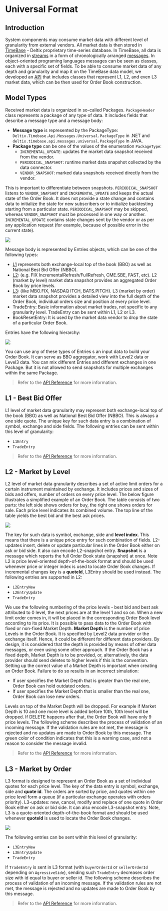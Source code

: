 # Universal Format

## Introduction

System components may consume market data with different level of granularity from external vendors. All market data is then stored in [TimeBase](https://timebase.info/) - Deltix proprietary time-series database. In TimeBase, all data is organized in [streams](https://kb.timebase.info/community/overview/streams) in a form of chronologically arranged [messages](https://kb.timebase.info/community/overview/messages). In object-oriented programing languages messages can be seen as classes, each with a specific set of fields. To be able to consume market data of any depth and granularity and map it on the TimeBase data model, we developed an [API](https://github.com/epam/TimeBaseCommons/tree/main/messages/src/main/java/com/epam/deltix/timebase/messages/universal) that includes classes that represent L1, L2, and even L3 market data, which can be then used for Order Book construction.

## Model Types

Received market data is organized in so-called Packages. `PackageHeader` class represents a package of any type of data. It includes fields that describe a message type and a message body:

* **Message type** is represented by the PackageType: `Deltix.Timebase.Api.Messages.Universal.PackageType` in .NET and `deltix.timebase.api.messages.universal.PackageType` in JAVA. 
* **Package type** can be one of the values of the enumeration `PackageType`:
    - `INCREMENTAL_UPDATE`: updates the market data snapshot received from the vendor.
    - `PERIODICAL_SNAPSHOT`: runtime market data snapshot collected by the data connector.
    - `VENDOR_SNAPSHOT`: marked data snapshots received directly from the vendor.

This is important to differentiate between snapshots. `PERIODICAL_SNAPSHOT` listens to `VENDOR_SNAPSHOT` and `INCREMENTAL_UPDATE` and keeps the actual state of the Order Book. It does not provide a state change and contains data to initialize the state for new subscribers or to initialize backtesting starting from a particular state. `PERIODICAL_SNAPSHOT` may be skipped, whereas `VENDOR_SNAPSHOT` must be processed in one way or another. `INCREMENTAL_UPDATE` contains state changes sent by the vendor or as per any application request (for example, because of possible error in the current state).

![](/docs/img/snapshots.png)

Message body is represented by Entries objects, which can be one of the following types:

* [L1](#l1-best-bid-offer) represents both exchange-local top of the book (BBO) as well as National Best Bid Offer (NBBO).
* [L2](#l2-market-by-level): (e.g. FIX IncrementalRefresh/FullRefresh, CME.SBE, FAST, etc). L2 (market by level) market data snapshot provides an aggregated Order Book by price levels.
* [L3](#l2-market-by-order): (like MBO.FIX, NASDAQ ITCH, BATS.PITCH). L3 (market by order) market data snapshot provides a detailed view into the full depth of the Order Book, individual orders size and position at every price level. 
* TradeEntry: Basic information about market trades, not specific to any granularity level. TradeEntry can be sent within L1, L2 or L3.
* BookResetEntry: It is used by the market data vendor to drop the state of a particular Order Book.

Entries have the following hierarchy:

![](/docs/img/flowchart2.png)

You can use any of these types of Entries s an input data to build your Order Book. It can serve as BBO aggregator, work with Level2 data or Level3 data. You can mix different Entries and different exchanges in one Package. But it is not allowed to send snapshots for multiple exchanges within the same Package.

<!-- ## JAVA and .NET Implementation

Classes `Deltix.Timebase.Api.Messages.Universal.PackageHeader` in .NET and `deltix.timebase.api.messages.universal.PackageHeader` in JAVA represent market data package.
`PackageHeader` represents package of any type of data. `PackageHeader` instance should have more than 0 entries, otherwise it is considered invalid. If user needs to send an empty package, `BookResetEntry` can be used instead.
`PackageHeader` may contain snapshots or incremental updates.
It is possible to mix different entries and different exchanges in one package. But it is not allowed to send snapshots for multiple exchanges within the same package. We are not supporting snapshot and increment messages mixed in one package. For example, there should not be updates or trades in the same message that contains increments. However, trades can be easily combined with increments.
If `BookResetEntry` was received, then we are waiting for snapshots and not increments.
Snapshot includes the entire state of the book for a particular exchange.

|Field|.NET|JAVA|Description|Validation|
|--|--|--|--|--|
|PackageType|`Deltix.Timebase.Api.Messages.Universal.PackageHeader.PackageType`|`deltix.timebase.api.messages.universal.PackageHeader.getPackageType()`|Package type can be one of the values of the enumeration PackageType:</br>`INCREMENTAL_UPDATE` - updates the market data snapshot received from the vendor.</br>`PERIODICAL_SNAPSHOT` - market data snapshot sent by any Deltix component (Aggregator or market data connector).</br>`VENDOR_SNAPSHOT` - marked data snapshots received directly from the vendor.|Cannot be null. PacckageType should coincide with the message entries. Please, see each model type description for detailed information.|
|Entries|`Deltix.Timebase.Api.Messages.Universal.PackageHeader.Entries`|`deltix.timebase.api.messages.universal.PackageHeader.getEntries()`|message body|Should have more than 0 entries, otherwise it is considered invalid.| -->

> Refer to the [API Reference](https://github.com/epam/TimeBaseCommons/tree/main/messages/src/main/java/com/epam/deltix/timebase/messages/universal) for more information.

## L1 - Best Bid Offer

L1 level of market data granularity may represent both exchange-local top of the book (BBO) as well as National Best Bid Offer (NBBO). This is always a one side quote. The unique key for such data entry is a combination of symbol, exchange and side fields. The following entries can be sent within this level of granularity:

* `L1Entry`
* `TradeEntry`

<!-- The following scheme describes the process of validation of an incoming message. If the validation rules are not met, the message is rejected and no updates are made by this message. The green color of condition indicates that this is a warning case, and not a reason to consider the message invalid.

![](/img/ValidationSchemeL1.png)

### Package Validation

Package validation block checks the package consistency. It is possible to mix trades from different exchanges in one package. But it is not allowed to send snapshots for multiple exchanges within one package. It is considered that snapshot of current state of the book for each exchange is sent entirely within one package. There cannot be, for example, snapshot of each side of the book sent separately in multiple packages.
Trade entry in this format can be sent as incremental update. They do not affect state of the book. 

### Fields Validation

Validator (if it is used) requires that entry size should be a number (not NaN). In some cases (for example for indicative quotes) size may be null.
Price should be a number, not null. Price should be > 0 by default. Price less or equal to 0 can be enabled in validator (for example for spreads or synthetic instruments trading). The required set of fields are: price, side, and size. It is also a warning case if bid is not less than ask within one exchange. -->

> Refer to the [API Reference](https://github.com/epam/TimeBaseCommons/tree/main/messages/src/main/java/com/epam/deltix/timebase/messages/universal) for more information.

## L2 - Market by Level

L2 level of market data granularity describes a set of active limit orders for a certain instrument maintained by exchange. It includes prices and sizes of bids and offers, number of orders on every price level. 
The below figure illustrates a simplified example of an Order Book. The table consists of two parts: the left side shows orders for buy, the right one shows orders for sale. Each price level indicates its combined volume. The top line of the table yields the best bid and the best ask prices.

![](/docs/img/OrderBook.png)

The key for such data is symbol, exchange, side and **level index**. This means that there is a unique price entry for such combination of fields.
L2-updates insert, delete or update particular lines in the Order Book either on ask or bid side. It also can encode L2-snapshot entry. **Snapshot** is a message which reports the full Order Book state (snapshot) at once. Note L2 is price level-oriented depth-of-the-book format and should be used whenever price or integer index is used to locate Order Book changes. If incremental changes key is a **quoteId**, L3Entry should be used instead.
The following entries are supported in L2:

* `L2EntryNew`
* `L2EntryUpdate`
* `TradeEntry`

We use the following numbering of the price levels - best bid and best ask attributed to 0 level, the next prices are at the level 1 and so on. When a new limit order comes in, it will be placed in the corresponding Order Book level according to its price.
It is possible to pass data to the Order Book with fixed or non-fixed Market Depth. **Market Depth** is the number of price Levels in the Order Book. It is specified by Level2 data provider or the exchange itself. Hence, it could be different for different data providers. By design, it is considered that the depth is provided by means of other data messages, or even using some other approach.
If the Order Book has a fixed depth, Market Depth is to be provided, or, alternatively, the data provider should send deletes to higher levels if this is the convention. Setting up the correct value of a Market Depth is important when creating an Order Book. Failure to do so results in an incorrect simulation:

* If user specifies the Market Depth that is greater than the real one, Order Book can hold outdated orders.
* If user specifies the Market Depth that is smaller than the real one, Order Book can lose new orders.

Levels on top of the Market Depth will be dropped. For example if Market Depth is 10 and one more level is added before 10th, 10th level will be dropped. If DELETE happens after that, the Order Book will have only 9 price levels.
The following scheme describes the process of validation of an incoming message. If the validation rules are not met, the message is rejected and no updates are made to Order Book by this message. The green color of condition indicates that this is a warning case, and not a reason to consider the message invalid.

<!-- ![](/docs/img/ValidationSchemeL2.png) -->

<!-- ### Package Validation

Package validation block checks the package consistency. It is possible to mix different entries within one package, or entries from different exchanges in one package. But it is not allowed to send snapshots for multiple exchanges within one package. There also should not be snapshot entries combined with update entries in one snapshot message. But trades and updates can be sent in one package. It is considered that a snapshot of a current state of the Order Book for each exchange is sent entirely within one package. There cannot be, for example, snapshots of each side of the Order Book sent separately in multiple packages.
Trade entry can be sent in this format within a package of incremental updates. They do not affect states of the Order Book.

### Fields Validation

The following rules are applied to the values of the fields:

* Side and size should have valid values. Size should be > 0, a number and not null.
* Price should be a number, not null. Price should be > 0 by default. Price less or equal to 0 can be enabled in validator (for example for spreads or synthetic instruments trading). 
* Level should be less than the Market Depth. 
* For an update, Action can be one of the following:
    - `INSERT`: inserting a new quote on the specified level (specified in the Level property). If such level already exists, every index of the level that is greater or equal than this will be incremented (For instance, if level 5 is added then levels' index from 5 and greater will be incremented by 1). `L2Entry` update with insert type is considered invalid. `L2EntryNew` should be sent in this case. 
    - `UPDATE`: updating values on the specified level. Participant id, quote id and number of orders can be updated.
    - `DELETE`: deletes the level. All levels' index after this level is decremented. Side, price, level, action fields should not be null. DELETE is used to remove quotes because trades do not do that in L2 format. They cannot affect the state of the book (like they do in L3 format).

### Conformity with the State of the Book

* **Sorting**: The design allows sending data to an aggregated or non-aggregated Order Book, in other words, we can aggregate orders per price level. In case of an aggregated Order Book, prices on levels should be strictly ascending for ask side and strictly descending for bid side. In case of a  non-aggregated Order Book, prices on levels should be monotonically ascending for ask side and monotonically descending for bid side (there can be more than one level in a row with the same price, denoting an individual order):
    - An aggregated Order Book is correct, when:</br>
        + Bid0 < Ask0
        + BidN > BidN+1
        + AskN < AskN+1
    - A non-aggregated Order Book is correct, when:</br>
        + Bid0 < Ask0
        + BidN >= BidN+1
        + AskN <= AskN+1</br>
    The provider should send packages during processing each part of which levels should remain sorted. Therefore after processing each entry in package Order Book should be ordered. Otherwise processing algorithms should have been significantly more complicated. It is critical that data is sorted on each side for each exchange, but if best bid is not less than best ask it is considered as a warning case. Such data are still valid.
* For non-aggregated Order Book we allow to use `QuoteId`, but as it was said earlier, `QuoteId` is not the key of the data. If `QuoteId` field value coincides for multiple quotes then this is a warning case. In other words, it is at data provider discretion to provide quotes with unique id.
* It is important that values in fields of the update coincide with the actual values in Order Book. For example, price in update is the same as price in Order Book for this level. Update cannot change price. -->

> Refer to the [API Reference](https://github.com/epam/TimeBaseCommons/tree/main/messages/src/main/java/com/epam/deltix/timebase/messages/universal) for more information.

## L3 - Market by Order

L3 format is designed to represent an Order Book as a set of individual quotes for each price level.
The key of the data entry is symbol, exchange, side and **quote id**.
The orders are sorted by price, and quotes within one price level form a queue (if a particular exchange operates with orders priority).
L3-updates: new, cancel, modify and replace of one quote in Order Book either on ask or bid side. It can also encode L3-snapshot entry. Note, L3 is a quote-oriented depth-of-the-book format and should be used whenever **quoteId** is used to locate the Order Book changes.

![](/docs/img/L3OrderBook.png)

The following entries can be sent within this level of granularity:

* `L3EntryNew`
* `L3EntryUpdate`
* `TradeEntry`

If `TradeEntry` is sent in L3 format (with `buyerOrderId` or `sellerOrderId` depending on `AgressiveSide`), sending such `TradeEntry` decreases order size with id equal to buyer or seller id. The following scheme describes the process of validation of an incoming message. If the validation rules are not met, the message is rejected and no updates are made to Order Book by this message.

<!-- ![](/img/ValidationSchemeL3.png) -->

<!-- ### Package Validation

If `L3EntryNew` is used to provide a snapshot of Order Book state, it is considered that snapshot for a particular exchange is sent completely within one package. Snapshot entries and updates entries should not be grouped in one snapshot package. Trade entries can be grouped with incremental updates. Snapshots for multiple exchanges should be sent in different packages.

### Fields Validation

* Side, QuoteId should not be null.
* Size should be > 0, a number and not null.
* Price should be a number, not null. Price should be > 0 by default. Price less or equal to 0 can be enabled in validator (for example for spreads or synthetic instruments trading). 
* `L3EntryNew` should specify a type of the insert, which allows managing the order queue. The queue is formed within a price level. The type of insert can be:
    - `ADD_BACK` - add quote in the end of the queue;
    - `ADD_FRONT` - add quote in the beginning of the queue;
    - `ADD_BEFORE` - add quote before the quote with the id specified in the specially provided field `InsertBeforeQuoteId`. 
* Incremental updates can be:
    - `MODIFY` - change order with saving its priority in the queue;
    - `REPLACE` - change order but the priority is lost;
    - `CANCEL` - remove order from the queue.
* In case of a snapshot, type of the insert should be filled; in case of an update, type of the update should be filled.

### Conformity with the State of the Book

* For `REPLACE` update, there are no restrictions as for how price or size of orders can be changed. For `MODIFY` update, the price should coincide with the order price in the Order Book.
* `QuoteId` must be unique for each quote.
* `MODIFY` for order that has side that does not coincide with side of this order stored in the Order Book is invalid. For `REPLACE`, side is allowed to be changed.
* In case of inserting before some quote in a queue, the quote, before which we insert this quote, should be on the same price level.

### Relation to Trading Actions

The L3 format types reflect the actual trading actions. For example, the following messages are expected in L3 after these trading actions:

* `CancelReplace` -> `REPLACE`
* `Replace` -> `MODIFY`
* `Cancel` -> `CANCEL`
* `NewOrder` -> `ADD_BACK` -->

> Refer to the [API Reference](https://github.com/epam/TimeBaseCommons/tree/main/messages/src/main/java/com/epam/deltix/timebase/messages/universal) for more information. 